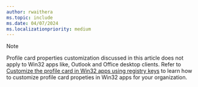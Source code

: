 ```yaml
---
author: rwaithera
ms.topic: include
ms.date: 04/07/2024
ms.localizationpriority: medium
---
```


<!-- markdownlint-disable MD041-->

> [!NOTE]
> Profile card properties customization discussed in this article does not apply to Win32 apps like, Outlook and Office desktop clients. Refer to [Customize the profile card in Win32 apps using registry keys](https://support.microsoft.com/en-us/office/customize-the-profile-card-in-win32-apps-using-registry-keys-449afd21-6e5e-4b1f-8051-6515630d7537) to learn how to customize profile card propeties in Win32 apps for your organization.